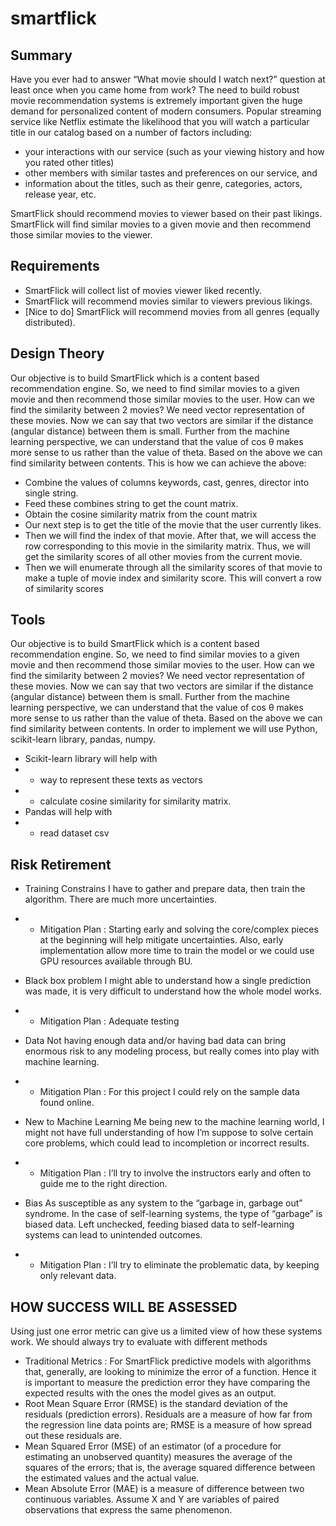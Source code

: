 # smartflick

## Summary
Have you ever had to answer “What movie should I watch next?” question at least once when you came home from work? The need to build robust movie recommendation systems is extremely important given the huge demand for personalized content of modern consumers.
Popular streaming service like Netflix estimate the likelihood that you will watch a particular title in our catalog based on a number of factors including:
* your interactions with our service (such as your viewing history and how you rated other titles)
* other members with similar tastes and preferences on our service, and
* information about the titles, such as their genre, categories, actors, release year, etc.

SmartFlick should recommend movies to viewer based on their past likings. SmartFlick will find similar movies to a given movie and then recommend those similar movies to the viewer.

## Requirements
* SmartFlick will collect list of movies viewer liked recently.
* SmartFlick will recommend movies similar to viewers previous likings.
* [Nice to do] SmartFlick will recommend movies from all genres (equally distributed).

## Design Theory

Our objective is to build SmartFlick which is a content based recommendation engine. So, we need to find similar movies to a given movie and then recommend those similar movies to the user.
How can we find the similarity between 2 movies? We need vector representation of these movies. Now we can say that two vectors are similar if the distance (angular distance) between them is small. Further from the machine learning perspective, we can understand that the value of cos θ makes more sense to us rather than the value of theta. Based on the above we can find similarity between contents.
This is how we can achieve the above:
* Combine the values of columns keywords, cast, genres, director into single string.
* Feed these combines string to get the count matrix.
* Obtain the cosine similarity matrix from the count matrix
* Our next step is to get the title of the movie that the user currently likes.
* Then we will find the index of that movie. After that, we will access the row corresponding to this movie in the similarity matrix. Thus, we will get the similarity scores of all other movies from the current movie.
* Then we will enumerate through all the similarity scores of that movie to make a tuple of movie index and similarity score. This will convert a row of similarity scores 

## Tools

Our objective is to build SmartFlick which is a content based recommendation engine. So, we need to find similar movies to a given movie and then recommend those similar movies to the user.
How can we find the similarity between 2 movies? We need vector representation of these movies. Now we can say that two vectors are similar if the distance (angular distance) between them is small. Further from the machine learning perspective, we can understand that the value of cos θ makes more sense to us rather than the value of theta. Based on the above we can find similarity between contents.
In order to implement we will use Python, scikit-learn library, pandas, numpy.
* Scikit-learn library will help with
* * way to represent these texts as vectors
* * calculate cosine similarity for similarity matrix.
* Pandas will help with
* * read dataset csv

## Risk Retirement

* Training Constrains
I have to gather and prepare data, then train the algorithm. There are much more uncertainties.
* * Mitigation Plan : Starting early and solving the core/complex pieces at the beginning will help mitigate uncertainties. Also, early implementation allow more time to train the model or we could use GPU resources available through BU.

* Black box problem
I might able to understand how a single prediction was made, it is very difficult to understand how the whole model works.
* * Mitigation Plan : Adequate testing

* Data
Not having enough data and/or having bad data can bring enormous risk to any modeling process, but really comes into play with machine learning.

* * Mitigation Plan : For this project I could rely on the sample data found online.

* New to Machine Learning
Me being new to the machine learning world, I might not have full understanding of how I’m suppose to solve certain core problems, which could lead to incompletion or incorrect results.

* * Mitigation Plan : I’ll try to involve the instructors early and often to guide me to the right direction.

* Bias
As susceptible as any system to the “garbage in, garbage out” syndrome. In the case of self-learning systems, the type of “garbage” is biased data. Left unchecked, feeding biased data to self-learning systems can lead to unintended outcomes.
* * Mitigation Plan : I’ll try to eliminate the problematic data, by keeping only relevant data.

## HOW SUCCESS WILL BE ASSESSED

Using just one error metric can give us a limited view of how these systems work. We should always try to evaluate with different methods

* Traditional Metrics : For SmartFlick predictive models with algorithms that, generally, are looking to minimize the error of a function. Hence it is important to measure the prediction error they have comparing the expected results with the ones the model gives as an output.
* Root Mean Square Error (RMSE) is the standard deviation of the residuals (prediction errors). Residuals are a measure of how far from the regression line data points are; RMSE is a measure of how spread out these residuals are.
* Mean Squared Error (MSE) of an estimator (of a procedure for estimating an unobserved quantity) measures the average of the squares of the errors; that is, the average squared difference between the estimated values and the actual value.
* Mean Absolute Error (MAE) is a measure of difference between two continuous variables. Assume X and Y are variables of paired observations that express the same phenomenon.



